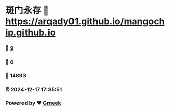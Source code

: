 # 斑门永存 :link: https://arqady01.github.io/mangochip.github.io 
### :page_facing_up: [9](https://arqady01.github.io/mangochip.github.io/tag.html) 
### :speech_balloon: 0 
### :hibiscus: 14893 
### :alarm_clock: 2024-12-17 17:35:51 
### Powered by :heart: [Gmeek](https://github.com/Meekdai/Gmeek)
